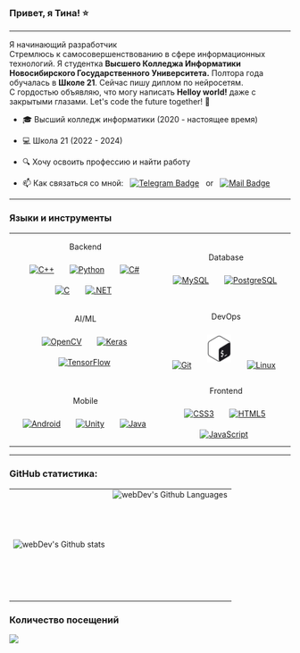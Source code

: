 ### Привет, я Тина! ⭐

---

Я начинающий разработчик &nbsp; <img src="https://media.giphy.com/media/3oKIPnAiaMCws8nOsE/giphy.gif" height=15px width="15px"> <br> 
Стремлюсь к самосовершенствованию в сфере информационных технологий. Я студентка <b>Высшего Колледжа Информатики Новосибирского Государственного Университета.</b>
Полтора года обучалась в <b>Школе 21</b>. Сейчас пишу диплом по нейросетям.
<br>C гордостью объявляю, что могу написать <b>Нelloy world!</b> даже с закрытыми глазами. Let's code the future together! 🚀


- 🎓 Высший колледж информатики (2020 - настоящее время)

- 💻 Школа 21 (2022 - 2024)

- 🔍 Хочу освоить профессию и найти работу

- 📫 Как связаться со мной: &nbsp; [![Telegram Badge](https://img.shields.io/badge/-tina_vor-blue?style=flat&logo=Telegram&logoColor=white)](https://t.me/tina_vor) &nbsp; or &nbsp;
[![Mail Badge](https://img.shields.io/badge/-Mail-red?style=flat&logo=Gmail&logoColor=white)](mailto:tina_vor@mail.ru)

---

### Языки и инструменты

<table align="center">
    <tr>
        <td>
            <p align="center">Backend  
            <div align="center">  
            <a href="https://www.cplusplus.com/" target="_blank"><img style="margin: 10px" src="https://profilinator.rishav.dev/skills-assets/cplusplus-original.svg" alt="C++" height="50" /></a>&nbsp;  
            <a href="https://www.python.org/" target="_blank"><img style="margin: 10px" src="https://profilinator.rishav.dev/skills-assets/python-original.svg" alt="Python" height="50" /></a>&nbsp;  
            <a href="https://docs.microsoft.com/en-us/dotnet/csharp/" target="_blank"><img style="margin: 10px" src="https://profilinator.rishav.dev/skills-assets/csharp-original.svg" alt="C#" height="50" /></a>&nbsp;  
            <a href="https://www.cprogramming.com/" target="_blank"><img style="margin: 10px" src="https://profilinator.rishav.dev/skills-assets/c-original.svg" alt="C" height="50" /></a>&nbsp;  
            <a href="https://dotnet.microsoft.com/download/dotnet-framework" target="_blank"><img style="margin: 10px" src="https://profilinator.rishav.dev/skills-assets/dot-net-original-wordmark.svg" alt=".NET" height="50" /></a> &nbsp; 
            </div>
        </td>
        <td>
            <p align="center">Database  
            <div align="center">  
            <a href="https://www.mysql.com/" target="_blank"><img style="margin: 10px" src="https://profilinator.rishav.dev/skills-assets/mysql-original-wordmark.svg" alt="MySQL" height="50" /></a>&nbsp;  
            <a href="https://www.postgresql.org/" target="_blank"><img style="margin: 10px" src="https://profilinator.rishav.dev/skills-assets/postgresql-original-wordmark.svg" alt="PostgreSQL" height="50" /></a>&nbsp;  
            </div> 
        </td>
    </tr>
    <tr>
        <td>
            <p align="center">AI/ML  
            <div align="center">  
            <a href="https://opencv.org/" target="_blank"><img style="margin: 10px" src="https://profilinator.rishav.dev/skills-assets/opencv-icon.svg" alt="OpenCV" height="50" /></a>&nbsp;  
            <a href="https://keras.io/" target="_blank"><img style="margin: 10px" src="https://profilinator.rishav.dev/skills-assets/keras.png" alt="Keras" height="50" /></a>&nbsp; 
            <a href="https://www.tensorflow.org/" target="_blank"><img style="margin: 10px" src="https://profilinator.rishav.dev/skills-assets/tensorflow-icon.svg" alt="TensorFlow" height="50" /></a>&nbsp;  
            </div>  
        </td>
        <td>
             <p align="center">DevOps  
            <div align="center">  
            <a href="https://github.com/" target="_blank"><img style="margin: 10px" src="https://profilinator.rishav.dev/skills-assets/git-scm-icon.svg" alt="Git" height="50" /></a>&nbsp;  
            <a href="https://www.gnu.org/software/bash/" target="_blank"><img style="margin: 10px" src="image/bush.jpg"  alt="Bash" height="50" /></a>&nbsp;
            <a href="https://www.linux.org/" target="_blank"><img style="margin: 10px" src="https://profilinator.rishav.dev/skills-assets/linux-original.svg" alt="Linux" height="50" /></a> &nbsp; 
            </div>
        </td>
    </tr>
    <tr>
        <td>
            <p align="center">Mobile 
            <div align="center">  
            <a href="https://www.android.com/intl/en_in/" target="_blank"><img style="margin: 10px" src="https://profilinator.rishav.dev/skills-assets/android-original-wordmark.svg" alt="Android" height="50" /></a>&nbsp;  
            <a href="https://unity.com/" target="_blank"><img style="margin: 10px" src="https://profilinator.rishav.dev/skills-assets/unity.png" alt="Unity" height="50" /></a>&nbsp; 
            <a href="https://www.java.com/" target="_blank"><img style="margin: 10px" src="https://profilinator.rishav.dev/skills-assets/java-original-wordmark.svg" alt="Java" height="50" /></a>&nbsp;  
            </div>
        </td>
        <td>
            <p align="center">Frontend  
            <div align="center">  
            <a href="https://www.w3schools.com/css/" target="_blank"><img style="margin: 10px" src="https://profilinator.rishav.dev/skills-assets/css3-original-wordmark.svg" alt="CSS3" height="50" /></a>&nbsp;  
            <a href="https://en.wikipedia.org/wiki/HTML5" target="_blank"><img style="margin: 10px" src="https://profilinator.rishav.dev/skills-assets/html5-original-wordmark.svg" alt="HTML5" height="50" /></a>&nbsp;  
            <a href="https://www.javascript.com/" target="_blank"><img style="margin: 10px" src="https://profilinator.rishav.dev/skills-assets/javascript-original.svg" alt="JavaScript" height="50" /></a> &nbsp; 
            </div>  
        </td>
    </tr>
</table>

---

### GitHub статистика:

<table align="center">
  <tr>
    <td>
      <img align="left" src="https://github-readme-stats.vercel.app/api?username=TinaVor&show_icons=true&count_private=true&hide_border=true&theme=vision-friendly-dark"" alt="webDev's Github stats" />
    </td>
    <td>
      <img height="195px" align="right" alt="webDev's Github Languages" src="https://github-readme-stats-sigma-five.vercel.app/api/top-langs/?username=TinaVor&layout=compact&hide_border=true&theme=vision-friendly-dark" />
    </td>
  </tr>
</table>

### Количество посещений

<img align="left" src="https://profile-counter.glitch.me/TinaVor/count.svg"/>

